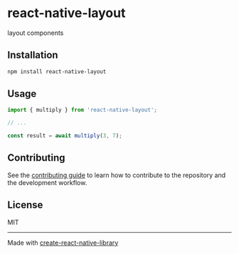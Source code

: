 # react-native-layout

layout components

## Installation

```sh
npm install react-native-layout
```

## Usage

```js
import { multiply } from 'react-native-layout';

// ...

const result = await multiply(3, 7);
```

## Contributing

See the [contributing guide](CONTRIBUTING.md) to learn how to contribute to the repository and the development workflow.

## License

MIT

---

Made with [create-react-native-library](https://github.com/callstack/react-native-builder-bob)
